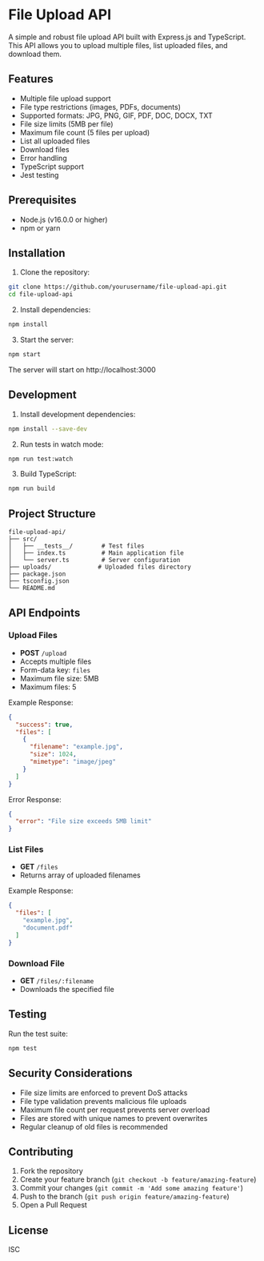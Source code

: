 # File Upload API

A simple and robust file upload API built with Express.js and TypeScript. This API allows you to upload multiple files, list uploaded files, and download them.

## Features

- Multiple file upload support
- File type restrictions (images, PDFs, documents)
- Supported formats: JPG, PNG, GIF, PDF, DOC, DOCX, TXT
- File size limits (5MB per file)
- Maximum file count (5 files per upload)
- List all uploaded files
- Download files
- Error handling
- TypeScript support
- Jest testing

## Prerequisites

- Node.js (v16.0.0 or higher)
- npm or yarn

## Installation

1. Clone the repository:
```bash
git clone https://github.com/yourusername/file-upload-api.git
cd file-upload-api
```

2. Install dependencies:
```bash
npm install
```

3. Start the server:
```bash
npm start
```

The server will start on http://localhost:3000

## Development

1. Install development dependencies:
```bash
npm install --save-dev
```

2. Run tests in watch mode:
```bash
npm run test:watch
```

3. Build TypeScript:
```bash
npm run build
```

## Project Structure

```
file-upload-api/
├── src/
│   ├── __tests__/        # Test files
│   ├── index.ts          # Main application file
│   └── server.ts         # Server configuration
├── uploads/             # Uploaded files directory
├── package.json
├── tsconfig.json
└── README.md
```

## API Endpoints

### Upload Files
- **POST** `/upload`
- Accepts multiple files
- Form-data key: `files`
- Maximum file size: 5MB
- Maximum files: 5

Example Response:
```json
{
  "success": true,
  "files": [
    {
      "filename": "example.jpg",
      "size": 1024,
      "mimetype": "image/jpeg"
    }
  ]
}
```

Error Response:
```json
{
  "error": "File size exceeds 5MB limit"
}
```

### List Files
- **GET** `/files`
- Returns array of uploaded filenames

Example Response:
```json
{
  "files": [
    "example.jpg",
    "document.pdf"
  ]
}
```

### Download File
- **GET** `/files/:filename`
- Downloads the specified file

## Testing

Run the test suite:
```bash
npm test
```

## Security Considerations

- File size limits are enforced to prevent DoS attacks
- File type validation prevents malicious file uploads
- Maximum file count per request prevents server overload
- Files are stored with unique names to prevent overwrites
- Regular cleanup of old files is recommended

## Contributing

1. Fork the repository
2. Create your feature branch (`git checkout -b feature/amazing-feature`)
3. Commit your changes (`git commit -m 'Add some amazing feature'`)
4. Push to the branch (`git push origin feature/amazing-feature`)
5. Open a Pull Request

## License

ISC 